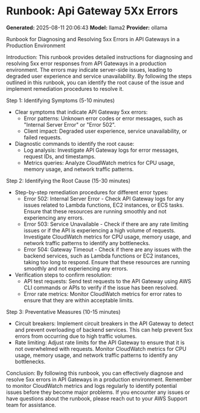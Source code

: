 # Runbook: Api Gateway 5Xx Errors

**Generated:** 2025-08-11 20:06:43
**Model:** llama2
**Provider:** ollama

Runbook for Diagnosing and Resolving 5xx Errors in API Gateways in a Production Environment

Introduction:
This runbook provides detailed instructions for diagnosing and resolving 5xx error responses from API Gateways in a production environment. The errors may indicate server-side issues, leading to degraded user experience and service unavailability. By following the steps outlined in this runbook, you can identify the root cause of the issue and implement remediation procedures to resolve it.

Step 1: Identifying Symptoms (5-10 minutes)

* Clear symptoms that indicate API Gateway 5xx errors:
	+ Error patterns: Unknown error codes or error messages, such as "Internal Server Error" or "Error 502".
	+ Client impact: Degraded user experience, service unavailability, or failed requests.
* Diagnostic commands to identify the root cause:
	+ Log analysis: Investigate API Gateway logs for error messages, request IDs, and timestamps.
	+ Metrics queries: Analyze CloudWatch metrics for CPU usage, memory usage, and network traffic patterns.

Step 2: Identifying the Root Cause (15-30 minutes)

* Step-by-step remediation procedures for different error types:
	+ Error 502: Internal Server Error - Check API Gateway logs for any issues related to Lambda functions, EC2 instances, or ECS tasks. Ensure that these resources are running smoothly and not experiencing any errors.
	+ Error 503: Service Unavailable - Check if there are any rate limiting issues or if the API is experiencing a high volume of requests. Investigate CloudWatch metrics for CPU usage, memory usage, and network traffic patterns to identify any bottlenecks.
	+ Error 504: Gateway Timeout - Check if there are any issues with the backend services, such as Lambda functions or EC2 instances, taking too long to respond. Ensure that these resources are running smoothly and not experiencing any errors.
* Verification steps to confirm resolution:
	+ API test requests: Send test requests to the API Gateway using AWS CLI commands or APIs to verify if the issue has been resolved.
	+ Error rate metrics: Monitor CloudWatch metrics for error rates to ensure that they are within acceptable limits.

Step 3: Preventative Measures (10-15 minutes)

* Circuit breakers: Implement circuit breakers in the API Gateway to detect and prevent overloading of backend services. This can help prevent 5xx errors from occurring due to high traffic volumes.
* Rate limiting: Adjust rate limits for the API Gateway to ensure that it is not overwhelmed with requests. Monitor CloudWatch metrics for CPU usage, memory usage, and network traffic patterns to identify any bottlenecks.

Conclusion:
By following this runbook, you can effectively diagnose and resolve 5xx errors in API Gateways in a production environment. Remember to monitor CloudWatch metrics and logs regularly to identify potential issues before they become major problems. If you encounter any issues or have questions about the runbook, please reach out to your AWS Support team for assistance.